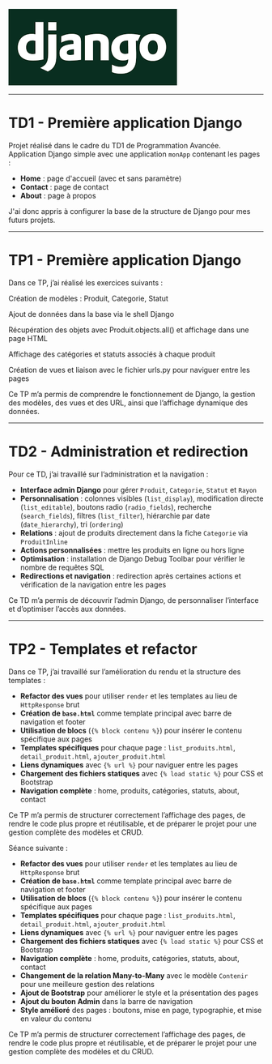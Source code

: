 
![logo Django](assets/django.png)
___

# TD1 - Première application Django

Projet réalisé dans le cadre du TD1 de Programmation Avancée.  
Application Django simple avec une application `monApp` contenant les pages :  
- **Home** : page d'accueil (avec et sans paramètre)  
- **Contact** : page de contact  
- **About** : page à propos

J'ai donc appris à configurer la base de la structure de Django pour mes futurs projets.

___

# TP1 - Première application Django

Dans ce TP, j’ai réalisé les exercices suivants :

Création de modèles : Produit, Categorie, Statut

Ajout de données dans la base via le shell Django

Récupération des objets avec Produit.objects.all() et affichage dans une page HTML

Affichage des catégories et statuts associés à chaque produit

Création de vues et liaison avec le fichier urls.py pour naviguer entre les pages

Ce TP m’a permis de comprendre le fonctionnement de Django, la gestion des modèles, des vues et des URL, ainsi que l’affichage dynamique des données.
___

# TD2 - Administration et redirection

Pour ce TD, j’ai travaillé sur l’administration et la navigation :

- **Interface admin Django** pour gérer `Produit`, `Categorie`, `Statut` et `Rayon`  
- **Personnalisation** : colonnes visibles (`list_display`), modification directe (`list_editable`), boutons radio (`radio_fields`), recherche (`search_fields`), filtres (`list_filter`), hiérarchie par date (`date_hierarchy`), tri (`ordering`)  
- **Relations** : ajout de produits directement dans la fiche `Categorie` via `ProduitInline`  
- **Actions personnalisées** : mettre les produits en ligne ou hors ligne  
- **Optimisation** : installation de Django Debug Toolbar pour vérifier le nombre de requêtes SQL  
- **Redirections et navigation** : redirection après certaines actions et vérification de la navigation entre les pages  

Ce TD m’a permis de découvrir l’admin Django, de personnaliser l’interface et d’optimiser l’accès aux données.
___

# TP2 - Templates et refactor

Dans ce TP, j’ai travaillé sur l’amélioration du rendu et la structure des templates :  

- **Refactor des vues** pour utiliser `render` et les templates au lieu de `HttpResponse` brut  
- **Création de `base.html`** comme template principal avec barre de navigation et footer  
- **Utilisation de blocs** (`{% block contenu %}`) pour insérer le contenu spécifique aux pages  
- **Templates spécifiques** pour chaque page : `list_produits.html`, `detail_produit.html`, `ajouter_produit.html`  
- **Liens dynamiques** avec `{% url %}` pour naviguer entre les pages  
- **Chargement des fichiers statiques** avec `{% load static %}` pour CSS et Bootstrap  
- **Navigation complète** : home, produits, catégories, statuts, about, contact

Ce TP m’a permis de structurer correctement l’affichage des pages, de rendre le code plus propre et réutilisable, et de préparer le projet pour une gestion complète des modèles et CRUD.

Séance suivante : 

- **Refactor des vues** pour utiliser `render` et les templates au lieu de `HttpResponse` brut  
- **Création de `base.html`** comme template principal avec barre de navigation et footer  
- **Utilisation de blocs** (`{% block contenu %}`) pour insérer le contenu spécifique aux pages  
- **Templates spécifiques** pour chaque page : `list_produits.html`, `detail_produit.html`, `ajouter_produit.html`  
- **Liens dynamiques** avec `{% url %}` pour naviguer entre les pages  
- **Chargement des fichiers statiques** avec `{% load static %}` pour CSS et Bootstrap  
- **Navigation complète** : home, produits, catégories, statuts, about, contact  
- **Changement de la relation Many-to-Many** avec le modèle `Contenir` pour une meilleure gestion des relations  
- **Ajout de Bootstrap** pour améliorer le style et la présentation des pages  
- **Ajout du bouton Admin** dans la barre de navigation  
- **Style amélioré** des pages : boutons, mise en page, typographie, et mise en valeur du contenu  

Ce TP m’a permis de structurer correctement l’affichage des pages, de rendre le code plus propre et réutilisable, et de préparer le projet pour une gestion complète des modèles et du CRUD.